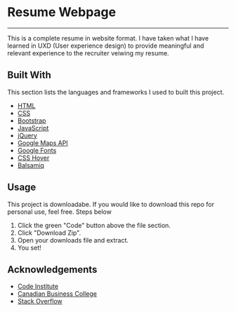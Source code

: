 # Resume Webpage
--------- 

 This is a complete resume in website format. I have taken what I have learned in UXD (User experience design) to provide meaningful and relevant experience to the recruiter veiwing my resume. 


## Built With
This section lists the languages and frameworks I used to built this project.
* [HTML](https://en.wikipedia.org/wiki/HTML)
* [CSS](https://en.wikipedia.org/wiki/CSS)
* [Bootstrap](https://getbootstrap.com)
* [JavaScript](https://www.javascript.com/)
* [jQuery](https://jquery.com/)
* [Google Maps API](https://developers.google.com/maps/documentation/javascript/overview)
* [Google Fonts](https://fonts.google.com/)
* [CSS Hover](https://cdnjs.com/)
* [Balsamiq](https://balsamiq.com/)


## Usage

This project is downloadabe. If you would like to download this repo for personal use, feel free. Steps below

1. Click the green "Code" button above the file section.
2. Click "Download Zip".
3. Open your downloads file and extract.
4. You set!


## Acknowledgements

* [Code Institute](https://codeinstitute.net/)
* [Canadian Business College](https://canadianbusinesscollege.com/)
* [Stack Overflow](https://stackoverflow.com/)
